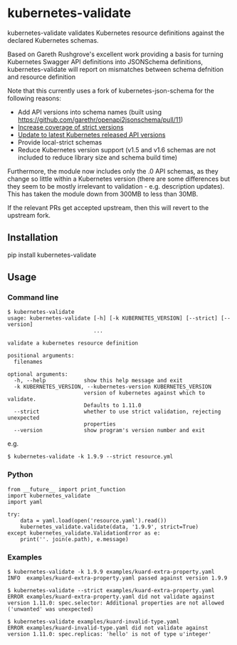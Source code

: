 # kubernetes-validate

kubernetes-validate validates Kubernetes resource definitions against the
declared Kubernetes schemas.

Based on Gareth Rushgrove's excellent work providing a basis for turning Kubernetes
Swagger API definitions into JSONSchema definitions, kubernetes-validate will report
on mismatches between schema defnition and resource definition

Note that this currently uses a fork of kubernetes-json-schema for the following reasons:
* Add API versions into schema names (built using https://github.com/garethr/openapi2jsonschema/pull/11)
* [Increase coverage of strict versions](https://github.com/garethr/kubernetes-json-schema/pull/8)
* [Update to latest Kubernetes released API versions](https://github.com/garethr/kubernetes-json-schema/pull/8)
* Provide local-strict schemas
* Reduce Kubernetes version support (v1.5 and v1.6 schemas are not included to reduce
  library size and schema build time)

Furthermore, the module now includes only the .0 API schemas, as they change so little within a Kubernetes
version (there are some differences but they seem to be mostly irrelevant to validation - e.g. description
updates). This has taken the module down from 300MB to less than 30MB.

If the relevant PRs get accepted upstream, then this will revert to the upstream fork.

## Installation

pip install kubernetes-validate

## Usage

### Command line

```
$ kubernetes-validate
usage: kubernetes-validate [-h] [-k KUBERNETES_VERSION] [--strict] [--version]
                           ...

validate a kubernetes resource definition

positional arguments:
  filenames

optional arguments:
  -h, --help            show this help message and exit
  -k KUBERNETES_VERSION, --kubernetes-version KUBERNETES_VERSION
                        version of kubernetes against which to validate.
                        Defaults to 1.11.0
  --strict              whether to use strict validation, rejecting unexpected
                        properties
  --version             show program's version number and exit
```

e.g.

```
$ kubernetes-validate -k 1.9.9 --strict resource.yml
```

### Python

```
from __future__ import print_function
import kubernetes_validate
import yaml

try:
    data = yaml.load(open('resource.yaml').read())
    kubernetes_validate.validate(data, '1.9.9', strict=True)
except kubernetes_validate.ValidationError as e:
    print(''. join(e.path), e.message)
```

### Examples

```
$ kubernetes-validate -k 1.9.9 examples/kuard-extra-property.yaml
INFO  examples/kuard-extra-property.yaml passed against version 1.9.9
```

```
$ kubernetes-validate --strict examples/kuard-extra-property.yaml
ERROR examples/kuard-extra-property.yaml did not validate against version 1.11.0: spec.selector: Additional properties are not allowed ('unwanted' was unexpected)
```

```
$ kubernetes-validate examples/kuard-invalid-type.yaml
ERROR examples/kuard-invalid-type.yaml did not validate against version 1.11.0: spec.replicas: 'hello' is not of type u'integer'
```

